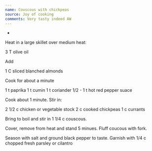 ```yaml
---
name: Couscous with chickpeas
source: Joy of cooking
comments: Very tasty indeed AW
---
```


* 

Heat in a large skillet over medium heat:

3 T olive oil

Add

1 C sliced blanched almonds

Cook for about a minute

1 t paprika
1 t cumin
1 t coriander
1/2 - 1 t hot red pepper suace

Cook about 1 minute.  Stir in:

2 1/2 c chicken or vegetable stock
2 c cooked chickpeas
1 c currants

Bring to boil and stir in 1 1/4 c couscous.

Cover, remove from heat and stand 5 minues.  Fluff coucous with fork.

Season with salt and ground black pepper to taste.
Garnish with 1/4 c chopped fresh parsley or cilantro

